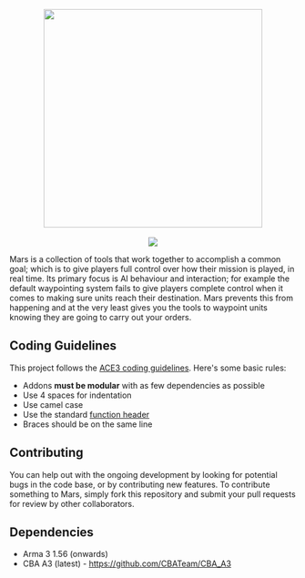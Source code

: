 <p align="center">
	<img src="https://raw.githubusercontent.com/jameslkingsley/Mars/master/extras/logo/logo_min.png" height="384">
	<br /><br />
	<img src="https://travis-ci.org/jameslkingsley/Mars.svg?branch=master">
</p>

Mars is a collection of tools that work together to accomplish a common goal; which is to give players full control over how their mission is played, in real time. Its primary focus is AI behaviour and interaction; for example the default waypointing system fails to give players complete control when it comes to making sure units reach their destination. Mars prevents this from happening and at the very least gives you the tools to waypoint units knowing they are going to carry out your orders.

## Coding Guidelines
This project follows the [ACE3 coding guidelines](http://ace3mod.com/wiki/development/coding-guidelines.html). Here's some basic rules:
* Addons **must be modular** with as few dependencies as possible
* Use 4 spaces for indentation
* Use camel case
* Use the standard [function header](http://ace3mod.com/wiki/development/coding-guidelines.html#headers)
* Braces should be on the same line

## Contributing
You can help out with the ongoing development by looking for potential bugs in the code base, or by contributing new features. To contribute something to Mars, simply fork this repository and submit your pull requests for review by other collaborators.

## Dependencies
* Arma 3 1.56 (onwards)
* CBA A3 (latest) - https://github.com/CBATeam/CBA_A3